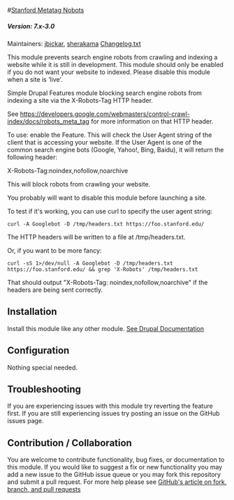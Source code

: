 #[Stanford Metatag Nobots](https://github.com/SU-SWS/stanford_metatag_nobots)
##### Version: 7.x-3.0

Maintainers: [jbickar](https://github.com/jbickar), [sherakama](https://github.com/sherakama)
[Changelog.txt](CHANGELOG.txt)

This module prevents search engine robots from crawling and indexing a website while it is still in development. This module should only be enabled if you do not want your website to indexed. Please disable this module when a site is ‘live’.

Simple Drupal Features module blocking search engine robots from indexing a site
via the X-Robots-Tag HTTP header.

See https://developers.google.com/webmasters/control-crawl-index/docs/robots_meta_tag
for more information on that HTTP header.

To use: enable the Feature. This will check the User Agent string of the client
that is accessing your website. If the User Agent is one of the common search engine
bots (Google, Yahoo!, Bing, Baidu), it will return the following header:

X-Robots-Tag:noindex,nofollow,noarchive

This will block robots from crawling your website.

You probably will want to disable this module before launching a site.

To test if it's working, you can use curl to specify the user agent string:

    curl -A Googlebot -D /tmp/headers.txt https://foo.stanford.edu/

The HTTP headers will be written to a file at /tmp/headers.txt.

Or, if you want to be more fancy:

    curl -sS 1>/dev/null -A Googlebot -D /tmp/headers.txt https://foo.stanford.edu/ && grep 'X-Robots' /tmp/headers.txt

That should output "X-Robots-Tag: noindex,nofollow,noarchive" if the headers are being sent correctly.


Installation
---

Install this module like any other module. [See Drupal Documentation](https://drupal.org/documentation/install/modules-themes/modules-7)

Configuration
---

Nothing special needed.

Troubleshooting
---

If you are experiencing issues with this module try reverting the feature first. If you are still experiencing issues try posting an issue on the GitHub issues page.

Contribution / Collaboration
---

You are welcome to contribute functionality, bug fixes, or documentation to this module. If you would like to suggest a fix or new functionality you may add a new issue to the GitHub issue queue or you may fork this repository and submit a pull request. For more help please see [GitHub's article on fork, branch, and pull requests](https://help.github.com/articles/using-pull-requests)
